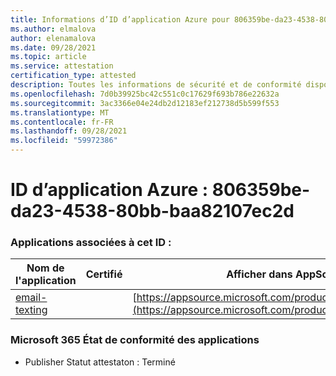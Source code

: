 ```yaml
---
title: Informations d’ID d’application Azure pour 806359be-da23-4538-80bb-baa82107ec2d
ms.author: elmalova
author: elenamalova
ms.date: 09/28/2021
ms.topic: article
ms.service: attestation
certification_type: attested
description: Toutes les informations de sécurité et de conformité disponibles pour 806359be-da23-4538-80bb-baa82107ec2d.
ms.openlocfilehash: 7d0b39925bc42c551c0c17629f693b786e22632a
ms.sourcegitcommit: 3ac3366e04e24db2d12183ef212738d5b599f553
ms.translationtype: MT
ms.contentlocale: fr-FR
ms.lasthandoff: 09/28/2021
ms.locfileid: "59972386"
---
```

# <a name="azure-app-id-806359be-da23-4538-80bb-baa82107ec2d"></a>ID d’application Azure : 806359be-da23-4538-80bb-baa82107ec2d


### <a name="apps-associated-with-this-id"></a>Applications associées à cet ID :
| **Nom de l'application** | **Certifié** | **Afficher dans AppSource** |
|--------------|---------------|-----------------------|
| [email-texting](https://docs.microsoft.com/microsoft-365-app-certification/forward/WA200003086) |  | [https://appsource.microsoft.com/product/office/WA200003086](https://appsource.microsoft.com/product/office/WA200003086) |

### <a name="microsoft-365-app-compliance-status"></a>Microsoft 365 État de conformité des applications
- Publisher Statut attestaton : Terminé
